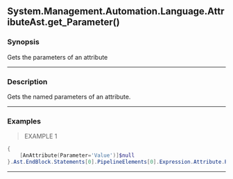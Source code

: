 System.Management.Automation.Language.AttributeAst.get_Parameter()
------------------------------------------------------------------

### Synopsis
Gets the parameters of an attribute

---

### Description

Gets the named parameters of an attribute.

---

### Examples
> EXAMPLE 1

```PowerShell
{
    [AnAttribute(Parameter='Value')]$null
}.Ast.EndBlock.Statements[0].PipelineElements[0].Expression.Attribute.Parameters
```

---
